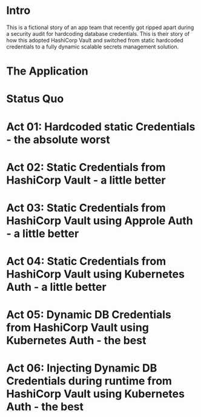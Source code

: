 # Intro
This is a fictional story of an app team that recently got ripped apart during a security audit for hardcoding database credentials.
This is their story of how this adopted HashiCorp Vault and switched from static hardcoded credentials to a fully dynamic scalable secrets management solution.


# The Application

# Status Quo

# Act 01: Hardcoded static Credentials - the absolute worst
# Act 02: Static Credentials from HashiCorp Vault - a little better
# Act 03: Static Credentials from HashiCorp Vault using Approle Auth - a little better
# Act 04: Static Credentials from HashiCorp Vault using Kubernetes Auth - a little better
# Act 05: Dynamic DB Credentials from HashiCorp Vault using Kubernetes Auth - the best
# Act 06: Injecting Dynamic DB Credentials during runtime from HashiCorp Vault using Kubernetes Auth - the best
